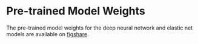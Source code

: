 # Pre-trained Model Weights

The pre-trained model weights for the deep neural network and elastic net models are available on [figshare](https://figshare.com/s/02981a4786792ae9052f).
